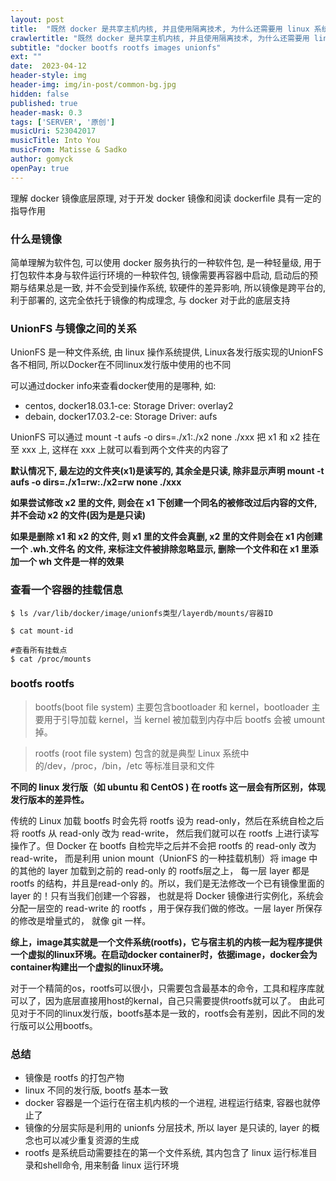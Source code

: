 ```yaml
---
layout: post
title:  "既然 docker 是共享主机内核, 并且使用隔离技术, 为什么还需要用 linux 系统作为根镜像"
crawlertitle: "既然 docker 是共享主机内核, 并且使用隔离技术, 为什么还需要用 linux 系统作为根镜像"
subtitle: "docker bootfs rootfs images unionfs"
ext: ""
date:  2023-04-12
header-style: img
header-img: img/in-post/common-bg.jpg
hidden: false
published: true
header-mask: 0.3
tags: ['SERVER', '原创']
musicUri: 523042017
musicTitle: Into You
musicFrom: Matisse & Sadko
author: gomyck
openPay: true
---
```


理解 docker 镜像底层原理, 对于开发 docker 镜像和阅读 dockerfile 具有一定的指导作用

### 什么是镜像

简单理解为软件包, 可以使用 docker 服务执行的一种软件包, 是一种轻量级, 用于打包软件本身与软件运行环境的一种软件包, 镜像需要再容器中启动,
启动后的预期与结果总是一致, 并不会受到操作系统, 软硬件的差异影响, 所以镜像是跨平台的, 利于部署的, 这完全依托于镜像的构成理念, 与 docker 对于此的底层支持

### UnionFS 与镜像之间的关系

UnionFS 是一种文件系统, 由 linux 操作系统提供, Linux各发行版实现的UnionFS各不相同, 所以Docker在不同linux发行版中使用的也不同

可以通过docker info来查看docker使用的是哪种, 如:

* centos, docker18.03.1-ce: Storage Driver: overlay2
* debain, docker17.03.2-ce: Storage Driver: aufs

UnionFS 可以通过 mount -t aufs -o dirs=./x1:./x2 none ./xxx 把 x1 和 x2 挂在至 xxx 上, 这样在 xxx 上就可以看到两个文件夹的内容了

**默认情况下, 最左边的文件夹(x1)是读写的, 其余全是只读, 除非显示声明 mount -t aufs -o dirs=./x1=rw:./x2=rw none ./xxx**

**如果尝试修改 x2 里的文件, 则会在 x1 下创建一个同名的被修改过后内容的文件, 并不会动 x2 的文件(因为是是只读)**

**如果是删除 x1 和 x2 的文件, 则 x1 里的文件会真删, x2 里的文件则会在 x1 内创建一个 .wh.文件名 的文件, 来标注文件被排除忽略显示, 删除一个文件和在 x1 里添加一个 wh 文件是一样的效果**

### 查看一个容器的挂载信息

```shell
$ ls /var/lib/docker/image/unionfs类型/layerdb/mounts/容器ID

$ cat mount-id

#查看所有挂载点
$ cat /proc/mounts
```

### bootfs rootfs

> bootfs(boot file system) 主要包含bootloader 和 kernel，bootloader 主要用于引导加载 kernel，当 kernel 被加载到内存中后 bootfs 会被 umount 掉。

> rootfs (root file system) 包含的就是典型 Linux 系统中的/dev，/proc，/bin，/etc 等标准目录和文件

**不同的 linux 发行版（如 ubuntu 和 CentOS ) 在 rootfs 这一层会有所区别，体现发行版本的差异性。**

传统的 Linux 加载 bootfs 时会先将 rootfs 设为 read-only，然后在系统自检之后将 rootfs 从 read-only 改为 read-write，
然后我们就可以在 rootfs 上进行读写操作了。但 Docker 在 bootfs 自检完毕之后并不会把 rootfs 的 read-only 改为 read-write，
而是利用 union mount（UnionFS 的一种挂载机制）将 image 中的其他的 layer 加载到之前的 read-only 的 rootfs层之上，
每一层 layer 都是 rootfs 的结构，并且是read-only 的。所以，我们是无法修改一个已有镜像里面的 layer 的！只有当我们创建一个容器，
也就是将 Docker 镜像进行实例化，系统会分配一层空的 read-write 的 rootfs ，用于保存我们做的修改。一层 layer 所保存的修改是增量式的，
就像 git 一样。


**综上，image其实就是一个文件系统(rootfs)，它与宿主机的内核一起为程序提供一个虚拟的linux环境。在启动docker container时，依据image，docker会为container构建出一个虚拟的linux环境。**

对于一个精简的os，rootfs可以很小，只需要包含最基本的命令，工具和程序库就可以了，因为底层直接用host的kernal，自己只需要提供rootfs就可以了。
由此可见对于不同的linux发行版，bootfs基本是一致的，rootfs会有差别，因此不同的发行版可以公用bootfs。

### 总结

* 镜像是 rootfs 的打包产物
* linux 不同的发行版, bootfs 基本一致
* docker 容器是一个运行在宿主机内核的一个进程, 进程运行结束, 容器也就停止了
* 镜像的分层实际是利用的 unionfs 分层技术, 所以 layer 是只读的, layer 的概念也可以减少重复资源的生成
* rootfs 是系统启动需要挂在的第一个文件系统, 其内包含了 linux 运行标准目录和shell命令, 用来制备 linux 运行环境
